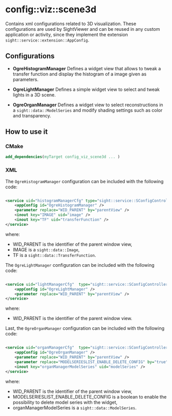 # config::viz::scene3d

Contains xml configurations related to 3D visualization. These configurations are used by SightViewer and can be reused in any custom application or activity, since they implement the extension `sight::service::extension::AppConfig`.

## Configurations

- **OgreHistogramManager**
Defines a widget view that allows to tweak a transfer function and display the histogram of a image given as parameters.

- **OgreLightManager**
Defines a simple widget view to select and tweak lights in a 3D scene.

- **OgreOrganManager**
Defines a widget view to select reconstructions in a `sight::data::ModelSeries` and modify shading settings such as 
color and transparency.

## How to use it

### CMake

```cmake
add_dependencies(myTarget config_viz_scene3d ... )
```

### XML

The `OgreHistogramManager` configuration can be included with the following code:

```xml

<service uid="histogramManagerCfg" type="sight::service::SConfigController" >
    <appConfig id="OgreHistogramManager" />
    <parameter replace="WID_PARENT" by="parentView" />
    <inout key="IMAGE" uid="image" />
    <inout key="TF" uid="transferFunction" />
</service>
```

where:
- WID_PARENT is the identifier of the parent window view,
- IMAGE is a `sight::data::Image`,
- TF is a `sight::data::TransferFunction`.

The `OgreLightManager` configuration can be included with the following code:

```xml

<service uid="lightManagerCfg"  type="sight::service::SConfigController" >
    <appConfig id="OgreLightManager" />
    <parameter replace="WID_PARENT" by="parentView" />
</service>
```

where:
- WID_PARENT is the identifier of the parent window view.

Last, the `OgreOrganManager` configuration can be included with the following code:

```xml

<service uid="organManagerCfg"  type="sight::service::SConfigController" >
    <appConfig id="OgreOrganManager" />
    <parameter replace="WID_PARENT" by="parentView" />
    <parameter replace="MODELSERIESLIST_ENABLE_DELETE_CONFIG" by="true" />
    <inout key="organManagerModelSeries" uid="modelSeries" />
</service>
```

where:
- WID_PARENT is the identifier of the parent window view,
- MODELSERIESLIST_ENABLE_DELETE_CONFIG is a boolean to enable the possibility to delete model series with the widget,
- organManagerModelSeries is a `sight::data::ModelSeries`.
